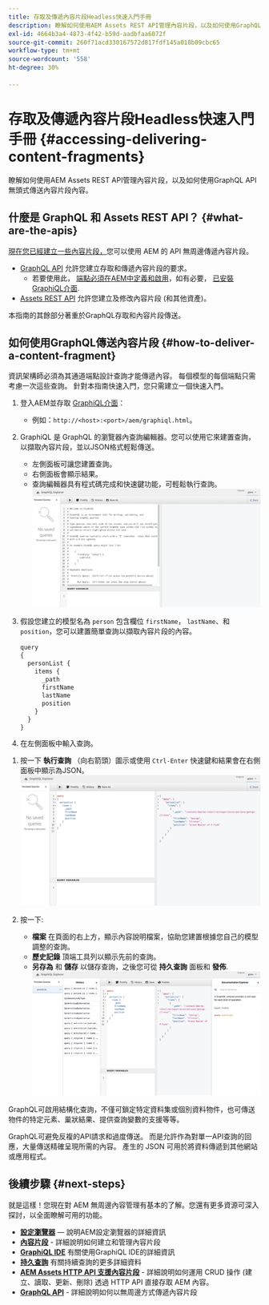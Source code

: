 ```yaml
---
title: 存取及傳遞內容片段Headless快速入門手冊
description: 瞭解如何使用AEM Assets REST API管理內容片段，以及如何使用GraphQL API無頭式傳送內容片段內容。
exl-id: 4664b3a4-4873-4f42-b59d-aadbfaa6072f
source-git-commit: 260f71acd330167572d817fdf145a018b09cbc65
workflow-type: tm+mt
source-wordcount: '558'
ht-degree: 30%

---
```


# 存取及傳遞內容片段Headless快速入門手冊 {#accessing-delivering-content-fragments}

瞭解如何使用AEM Assets REST API管理內容片段，以及如何使用GraphQL API無頭式傳送內容片段內容。

## 什麼是 GraphQL 和 Assets REST API？ {#what-are-the-apis}

[現在您已經建立一些內容片段，](create-content-fragment.md)您可以使用 AEM 的 API 無周邊傳遞內容片段。

* [GraphQL API](/help/sites-developing/headless/graphql-api/graphql-api-content-fragments.md) 允許您建立存取和傳遞內容片段的要求。
   * 若要使用此， [端點必須在AEM中定義和啟用](/help/sites-developing/headless/graphql-api/graphql-endpoint.md#enabling-graphql-endpoint)，如有必要， [已安裝GraphiQL介面](/help/sites-developing/headless/graphql-api/graphql-api-content-fragments.md#installing-graphiql-interface).
* [Assets REST API](/help/assets/assets-api-content-fragments.md) 允許您建立及修改內容片段 (和其他資產)。

本指南的其餘部分著重於GraphQL存取和內容片段傳送。

## 如何使用GraphQL傳送內容片段 {#how-to-deliver-a-content-fragment}

資訊架構師必須為其通道端點設計查詢才能傳遞內容。 每個模型的每個端點只需考慮一次這些查詢。 針對本指南快速入門，您只需建立一個快速入門。

1. 登入AEM並存取 [GraphiQL介面](/help/sites-developing/headless/graphql-api/graphiql-ide.md)：
   * 例如：`http://<host>:<port>/aem/graphiql.html`。

1. GraphiQL 是 GraphQL 的瀏覽器內查詢編輯器。您可以使用它來建置查詢，以擷取內容片段，並以JSON格式輕鬆傳送。
   * 左側面板可讓您建置查詢。
   * 右側面板會顯示結果。
   * 查詢編輯器具有程式碼完成和快速鍵功能，可輕鬆執行查詢。
     ![GraphiQL 編輯器](assets/graphiql.png)

1. 假設您建立的模型名為 `person` 包含欄位 `firstName`， `lastName`、和 `position`，您可以建置簡單查詢以擷取內容片段的內容。

   ```text
   query 
   {
     personList {
       items {
         _path
         firstName
         lastName
         position
       }
     }
   }
   ```

1. 在左側面板中輸入查詢。
<!--
   ![GraphiQL query](assets/graphiql-query.png)
-->

1. 按一下 **執行查詢** （向右箭頭）圖示或使用 `Ctrl-Enter` 快速鍵和結果會在右側面板中顯示為JSON。
   ![GraphiQL 結果](assets/graphiql-results.png)

1. 按一下:
   * **檔案** 在頁面的右上方，顯示內容說明檔案，協助您建置根據您自己的模型調整的查詢。
   * **歷史記錄** 頂端工具列以顯示先前的查詢。
   * **另存為** 和 **儲存** 以儲存查詢，之後您可從 **持久查詢** 面板和 **發佈**.
     ![GraphiQL 文件](assets/graphiql-documentation.png)

GraphQL可啟用結構化查詢，不僅可鎖定特定資料集或個別資料物件，也可傳送物件的特定元素、巢狀結果、提供查詢變數的支援等等。

GraphQL可避免反複的API請求和過度傳送。 而是允許作為對單一API查詢的回應，大量傳送精確呈現所需的內容。 產生的 JSON 可用於將資料傳遞到其他網站或應用程式。

## 後續步驟 {#next-steps}

就是這樣！您現在對 AEM 無周邊內容管理有基本的了解。您還有更多資源可深入探討，以全面瞭解可用的功能。

* **[設定瀏覽器](create-configuration.md)**  — 說明AEM設定瀏覽器的詳細資訊
* **[內容片段](/help/assets/content-fragments/content-fragments.md)** - 詳細說明如何建立和管理內容片段
* **[GraphiQL IDE](/help/sites-developing/headless/graphql-api/graphiql-ide.md)** 有關使用GraphiQL IDE的詳細資訊
* **[持久查詢](/help/sites-developing/headless/graphql-api/persisted-queries.md)** 有關持續查詢的更多詳細資料
* **[AEM Assets HTTP API 支援內容片段](/help/assets/assets-api-content-fragments.md)** - 詳細說明如何運用 CRUD 操作 (建立、讀取、更新、刪除) 透過 HTTP API 直接存取 AEM 內容。
* **[GraphQL API](/help/sites-developing/headless/graphql-api/graphql-api-content-fragments.md)** - 詳細說明如何以無周邊方式傳遞內容片段
